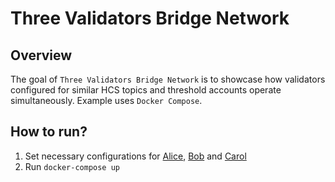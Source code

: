 # Three Validators Bridge Network

## Overview
The goal of `Three Validators Bridge Network` is to showcase how validators configured
for similar HCS topics and threshold accounts operate simultaneously.
Example uses `Docker Compose`.

## How to run?
1. Set necessary configurations for [Alice](./alice/config/application.yml), [Bob](./bob/config/application.yml) 
and [Carol](./carol/config/application.yml)
2. Run `docker-compose up`